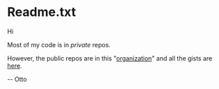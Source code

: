 # Readme.txt

Hi

Most of my code is in *private* repos. 

However, the public repos are in this 
"[organization](https://github.com/og-pr)" and all the gists are [here](https://gist.github.com/ottograjeda/).

--
Otto
